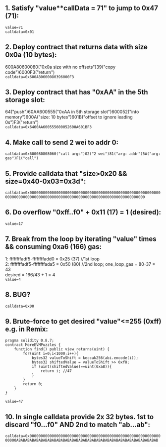 ## 1. Satisfy "value**callData = 71" to jump to 0x47 (71):
```value=71```
</br>```calldata=0x01```

## 2. Deploy contract that returns data with size 0x0a (10 bytes):
600A80600080("0x0a size with no offsets")39("copy code")6000F3("return")
</br>```calldata=0x600A80600080396000F3```

## 3. Deploy contract that has "0xAA" in the 5th storage slot:
64("push")60AA600555("0xAA in 5th storage slot")600052("into memory")600A("size: 10 bytes")601B("offset to ignore leading 0s")F3("return")
</br>```calldata=0x6460AA600555600052600A601BF3```

## 4. Make call to send 2 wei to addr 0:
```calldata=0x600080808060("call args")02("2 wei")81("arg: addr")5A("arg: gas")F1("call")```

## 5. Provide calldata that "size>0x20 && size=0x40-0x03=0x3d":
```calldata=0x00000000000000000000000000000000000000000000000000000000000000000000000000000000000000000000000000000000000000000000000000```

## 6. Do overflow "0xff..f0" + 0x11 (17) = 1 (desired):
```value=17```

## 7. Break from the loop by iterating "value" times && consuming 0xa6 (166) gas:
1: ffffffffadf5-ffffffffadd0 = 0x25 (37) //1st loop
</br>2: ffffffffadf5-ffffffffada5 = 0x50 (80) //2nd loop; one_loop_gas = 80-37 = 43
</br>desired = 166/43 + 1 = 4
</br>```value=4```

## 8. BUG?
```calldata=0x00```

## 9. Brute-force to get desired "value"<=255 (0xff) e.g. in Remix:
```solidity
pragma solidity 0.8.7;
contract MoreEVMPuzzles {
    function find() public view returns(uint) {
        for(uint i=0;i<1000;i++){
            bytes32 valueToShift = keccak256(abi.encode(i));
            bytes32 shiftedValue = valueToShift >> 0xf8;
            if (uint(shiftedValue)==uint(0xa8)){
                return i; //47
            }
        }
        return 0;
    }
}
```
```value=47```

## 10. In single calldata provide 2x 32 bytes. 1st to discard "f0...f0" AND 2nd to match "ab...ab":
```calldata=0x0000000000000000000000000000000000000000000000000000000000000000ABABABABABABABABABABABABABABABABABABABABABABABABABABABABABABABAB```
